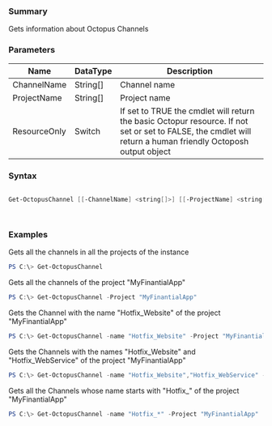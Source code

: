 ﻿### Summary
Gets information about Octopus Channels
### Parameters
| Name | DataType          | Description |
| ------------- | ----------- | ----------- |
| ChannelName | String[] |  Channel name     |
| ProjectName | String[] |  Project name     |
| ResourceOnly | Switch |  If set to TRUE the cmdlet will return the basic Octopur resource. If not set or set to FALSE, the cmdlet will return a human friendly Octoposh  output object     |

### Syntax
``` powershell

Get-OctopusChannel [[-ChannelName] <string[]>] [[-ProjectName] <string[]>] [-ResourceOnly <SwitchParameter>] [<CommonParameters>]




``` 

### Examples
Gets all the channels in all the projects of the instance

 ``` powershell 
 PS C:\> Get-OctopusChannel
 ``` 

Gets all the channels of the project "MyFinantialApp"

 ``` powershell 
 PS C:\> Get-OctopusChannel -Project "MyFinantialApp"
 ``` 

Gets the Channel with the name "Hotfix_Website" of the project "MyFinantialApp"

 ``` powershell 
 PS C:\> Get-OctopusChannel -name "Hotfix_Website" -Project "MyFinantialApp"
 ``` 

Gets the Channels with the names "Hotfix_Website" and "Hotfix_WebService" of the project "MyFinantialApp"

 ``` powershell 
 PS C:\> Get-OctopusChannel -name "Hotfix_Website","Hotfix_WebService" -Project "MyFinantialApp"
 ``` 

Gets all the Channels whose name starts with "Hotfix_" of the project "MyFinantialApp"

 ``` powershell 
 PS C:\> Get-OctopusChannel -name "Hotfix_*" -Project "MyFinantialApp"
 ``` 


